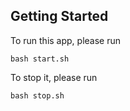 ## Getting Started

To run this app, please run
```
bash start.sh
```

To stop it, please run
```
bash stop.sh
```